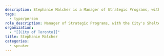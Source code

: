 ```yaml
---
description: Stephanie Malcher is a Manager of Strategic Programs, with the City's Shelter, Support, and Housing Administration (SSHA) Division. She has a Masters of Urban Planning and over 10 years experience in the housing and homelessness sector. She started her career as a social worker with people at risk of homelessness, and now manages a program design and operational team who work to build the capacity of Toronto's housing and homelessness system to connect people experiencing homelessness to permanent housing opportunities.
tags:
  - type/person
role_description: Manager of Strategic Programs, with the City's Shelter, Support, and Housing Administration (SSHA) Division
organization:
  - "[[City of Toronto]]"
title: Stephanie Malcher
categories:
  - speaker
---
```

